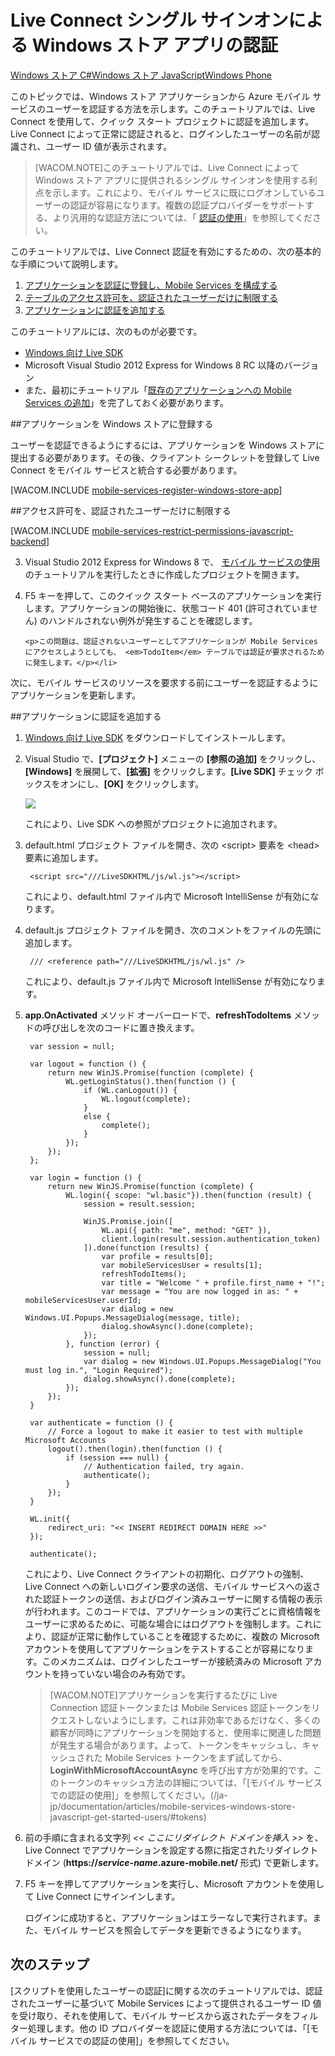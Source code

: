 ﻿<properties urlDisplayName="Authenticate with single sign-on" pageTitle="Live Connect によるアプリケーションの認証 (JavaScript)" metaKeywords="Azure Live Connect, Azure SSO, SSO Live Connect, mobile services sso, Windows Store app sso, Azure JavaScript SSO" description="Windows ストア アプリケーションから、Azure Mobile Services で Live Connect シングル サインオンを使用する方法を示します。" metaCanonical="http://www.windowsazure.com/ja-jp/develop/mobile/tutorials/single-sign-on-windows-8-dotnet/" services="mobile-services" documentationCenter="Mobile" title="Authenticate your Windows Store app with Live Connect single sign-on" authors="glenga" solutions="" manager="dwrede" editor="" />

<tags ms.service="mobile-services" ms.workload="mobile" ms.tgt_pltfrm="mobile-windows-store" ms.devlang="javascript" ms.topic="article" ms.date="11/22/2014" ms.author="glenga" />

# Live Connect シングル サインオンによる Windows ストア アプリの認証
<div class="dev-center-tutorial-selector sublanding"> 
	<a href="/ja-jp/documentation/articles/mobile-services-windows-store-dotnet-single-sign-on/" title="Windows Store C#">Windows ストア C#</a><a href="/ja-jp/documentation/articles/mobile-services-windows-store-javascript-single-sign-on/" title="Windows Store JavaScript" class="current">Windows ストア JavaScript</a><a href="/ja-jp/documentation/articles/mobile-services-windows-phone-single-sign-on/" title="Windows Phone">Windows Phone</a>
</div>	


このトピックでは、Windows ストア アプリケーションから Azure モバイル サービスのユーザーを認証する方法を示します。このチュートリアルでは、Live Connect を使用して、クイック スタート プロジェクトに認証を追加します。Live Connect によって正常に認証されると、ログインしたユーザーの名前が認識され、ユーザー ID 値が表示されます。  

>[WACOM.NOTE]このチュートリアルでは、Live Connect によって Windows ストア アプリに提供されるシングル サインオンを使用する利点を示します。これにより、モバイル サービスに既にログオンしているユーザーの認証が容易になります。複数の認証プロバイダーをサポートする、より汎用的な認証方法については、「 <a href="/ja-jp/documentation/articles/mobile-services-windows-store-javascript-get-started-users/">認証の使用</a>」を参照してください。

このチュートリアルでは、Live Connect 認証を有効にするための、次の基本的な手順について説明します。

1. [アプリケーションを認証に登録し、Mobile Services を構成する]
2. [テーブルのアクセス許可を、認証されたユーザーだけに制限する]
3. [アプリケーションに認証を追加する]

このチュートリアルには、次のものが必要です。

+ [Windows 向け Live SDK]
+ Microsoft Visual Studio 2012 Express for Windows 8 RC 以降のバージョン
+ また、最初にチュートリアル「[既存のアプリケーションへの Mobile Services の追加]」を完了しておく必要があります。

##<a name="register"></a>アプリケーションを Windows ストアに登録する

ユーザーを認証できるようにするには、アプリケーションを Windows ストアに提出する必要があります。その後、クライアント シークレットを登録して Live Connect をモバイル サービスと統合する必要があります。

[WACOM.INCLUDE [mobile-services-register-windows-store-app](../includes/mobile-services-register-windows-store-app.md)]

##<a name="permissions"></a>アクセス許可を、認証されたユーザーだけに制限する

[WACOM.INCLUDE [mobile-services-restrict-permissions-javascript-backend](../includes/mobile-services-restrict-permissions-javascript-backend.md)] 

<ol start="3">
<li><p>Visual Studio 2012 Express for Windows 8 で、 <a href="/ja-jp/documentation/articles/mobile-services-windows-store-get-started">モバイル サービスの使用</a>のチュートリアルを実行したときに作成したプロジェクトを開きます。</p></li> 
<li><p>F5 キーを押して、このクイック スタート ベースのアプリケーションを実行します。アプリケーションの開始後に、状態コード 401 (許可されていません) のハンドルされない例外が発生することを確認します。</p>
   
   	<p>この問題は、認証されないユーザーとしてアプリケーションが Mobile Services にアクセスしようとしても、 <em>TodoItem</em> テーブルでは認証が要求されるために発生します。</p></li>
</ol>

次に、モバイル サービスのリソースを要求する前にユーザーを認証するようにアプリケーションを更新します。

##<a name="add-authentication"></a>アプリケーションに認証を追加する

1. [Windows 向け Live SDK] をダウンロードしてインストールします。

2. Visual Studio で、**[プロジェクト]** メニューの **[参照の追加]** をクリックし、**[Windows]** を展開して、**[拡張]** をクリックします。**[Live SDK]** チェック ボックスをオンにし、**[OK]** をクリックします。 

  	![][16]

  	これにより、Live SDK への参照がプロジェクトに追加されます。

3. default.html プロジェクト ファイルを開き、次の &lt;script&gt; 要素を &lt;head&gt; 要素に追加します。 

        <script src="///LiveSDKHTML/js/wl.js"></script>

   	これにより、default.html ファイル内で Microsoft IntelliSense が有効になります。


4. default.js プロジェクト ファイルを開き、次のコメントをファイルの先頭に追加します。 

        /// <reference path="///LiveSDKHTML/js/wl.js" />

   	これにより、default.js ファイル内で Microsoft IntelliSense が有効になります。

5. **app.OnActivated** メソッド オーバーロードで、**refreshTodoItems** メソッドの呼び出しを次のコードに置き換えます。 
	
        var session = null;   

        var logout = function () {
            return new WinJS.Promise(function (complete) {
                WL.getLoginStatus().then(function () {
                    if (WL.canLogout()) {
                        WL.logout(complete);                            
                    }
                    else {
                        complete();
                    }
                });
            });
        };                  

        var login = function () {
            return new WinJS.Promise(function (complete) {                    
                WL.login({ scope: "wl.basic"}).then(function (result) {
                    session = result.session;

                    WinJS.Promise.join([
                        WL.api({ path: "me", method: "GET" }),
                        client.login(result.session.authentication_token)
                    ]).done(function (results) {
                        var profile = results[0];
                        var mobileServicesUser = results[1];
                        refreshTodoItems();
                        var title = "Welcome " + profile.first_name + "!";
                        var message = "You are now logged in as: " + mobileServicesUser.userId;
                        var dialog = new Windows.UI.Popups.MessageDialog(message, title);
                        dialog.showAsync().done(complete);                                
                    });                       
                }, function (error) {                        
                    session = null;
                    var dialog = new Windows.UI.Popups.MessageDialog("You must log in.", "Login Required");
                    dialog.showAsync().done(complete);                        
                });
            });
        }

        var authenticate = function () {
            // Force a logout to make it easier to test with multiple Microsoft Accounts
            logout().then(login).then(function () {
                if (session === null) {
                    // Authentication failed, try again.
                    authenticate();
                }
            });
        }

        WL.init({
            redirect_uri: "<< INSERT REDIRECT DOMAIN HERE >>"
        });           
            
        authenticate();

    これにより、Live Connect クライアントの初期化、ログアウトの強制、Live Connect への新しいログイン要求の送信、モバイル サービスへの返された認証トークンの送信、およびログイン済みユーザーに関する情報の表示が行われます。このコードでは、アプリケーションの実行ごとに資格情報をユーザーに求めるために、可能な場合にはログアウトを強制します。これにより、認証が正常に動作していることを確認するために、複数の Microsoft アカウントを使用してアプリケーションをテストすることが容易になります。このメカニズムは、ログインしたユーザーが接続済みの Microsoft アカウントを持っていない場合のみ有効です。

	>[WACOM.NOTE]アプリケーションを実行するたびに Live Connection 認証トークンまたは Mobile Services 認証トークンをリクエストしないようにします。これは非効率であるだけなく、多くの顧客が同時にアプリケーションを開始すると、使用率に関連した問題が発生する場合があります。よって、トークンをキャッシュし、キャッシュされた Mobile Services トークンをまず試してから、**LoginWithMicrosoftAccountAsync** を呼び出す方が効果的です。このトークンのキャッシュ方法の詳細については、「[モバイル サービスでの認証の使用]」を参照してください。(/ja-jp/documentation/articles/mobile-services-windows-store-javascript-get-started-users/#tokens)
	
7. 前の手順に含まれる文字列 _<< ここにリダイレクト ドメインを挿入 >>_ を、Live Connect でアプリケーションを設定する際に指定されたリダイレクト ドメイン (**https://_service-name_.azure-mobile.net/** 形式) で更新します。
		
8. F5 キーを押してアプリケーションを実行し、Microsoft アカウントを使用して Live Connect にサインインします。 

   	ログインに成功すると、アプリケーションはエラーなしで実行されます。また、モバイル サービスを照会してデータを更新できるようになります。

## <a name="next-steps"> </a>次のステップ

[スクリプトを使用したユーザーの認証]に関する次のチュートリアルでは、認証されたユーザーに基づいて Mobile Services によって提供されるユーザー ID 値を受け取り、それを使用して、モバイル サービスから返されたデータをフィルター処理します。他の ID プロバイダーを認証に使用する方法については、「[モバイル サービスでの認証の使用]」を参照してください。

<!-- Anchors. -->
[アプリケーションを認証に登録し、Mobile Services を構成する]: #register
[テーブルのアクセス許可を、認証されたユーザーだけに制限する]: #permissions
[アプリケーションに認証を追加する]: #add-authentication
[次のステップ]:#next-steps

<!-- Images. -->
[0]: ./media/mobile-services-windows-store-javascript-single-sign-on/mobile-services-submit-win8-app.png
[1]: ./media/mobile-services-windows-store-javascript-single-sign-on/mobile-services-win8-app-name.png
[2]: ./media/mobile-services-windows-store-javascript-single-sign-on/mobile-services-store-association.png
[3]: ./media/mobile-services-windows-store-javascript-single-sign-on/mobile-services-select-app-name.png
[4]: ./media/mobile-services-windows-store-javascript-single-sign-on/mobile-services-selection.png
[5]: ./media/mobile-services-windows-store-javascript-single-sign-on/mobile-service-uri.png
[6]: ./media/mobile-services-windows-store-javascript-single-sign-on/mobile-live-connect-apps-list.png
[7]: ./media/mobile-services-windows-store-javascript-single-sign-on/mobile-live-connect-app-api-settings.png





[13]: ./media/mobile-services-windows-store-javascript-single-sign-on/mobile-identity-tab-ma-only.png
[14]: ./media/mobile-services-windows-store-javascript-single-sign-on/mobile-portal-data-tables.png
[15]: ./media/mobile-services-windows-store-javascript-single-sign-on/mobile-portal-change-table-perms.png
[16]: ./media/mobile-services-windows-store-javascript-single-sign-on/mobile-add-reference-live-js.png

<!-- URLs. -->
[アプリケーションの提出に関するページ]: http://go.microsoft.com/fwlink/p/?LinkID=266582
[マイ アプリケーション]: http://go.microsoft.com/fwlink/p/?LinkId=262039
[Windows 向け Live SDK]: http://go.microsoft.com/fwlink/p/?LinkId=262253
[既存のアプリケーションへの Mobile Services の追加]: /ja-jp/documentation/articles/mobile-services-windows-store-javascript-get-started-data/
[認証の使用]: /ja-jp/documentation/articles/mobile-services-windows-store-javascript-get-started-users
[スクリプトを使用したユーザーの承認]: /ja-jp/documentation/articles/mobile-services-windows-store-javascript-authorize-users-in-scripts/

[Azure の管理ポータル]: https://manage.windowsazure.com/

<!--HONumber=35.1-->
